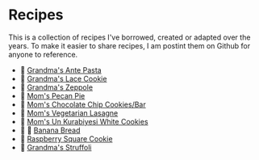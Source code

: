# Recipes

This is a collection of recipes I've borrowed, created or adapted over the years. To make it easier to share recipes, I am postint them on Github for anyone to reference.

* :green_salad: [Grandma's Ante Pasta](recipes/ante_pasta.md)
* :cookie: [Grandma's Lace Cookie](recipes/lace_cookie.md)
* :doughnut: [Grandma's Zeppole](recipes/zeppole.md)
* :pie: [Mom's Pecan Pie](recipes/peacn_pie.md)
* :cookie: [Mom's Chocolate Chip Cookies/Bar](recipes/chocolate_chip_cookie_bar.md)
* :shallow_pan_of_food: [Mom's Vegetarian Lasagne](recipes/vegetarian_lasagna.md)
* :cookie: [Mom's Un Kurabiyesi White Cookies](recipes/un_kurabiyesi_white_cookie.md)
* :banana: :bread: [Banana Bread](recipes/banana_bread.md)
* :cookie: [Raspberry Square Cookie](recipes/raspberry_square_cookie.md)
* :honey_pot: [Grandma's Struffoli](recipes/struffoli.md)
